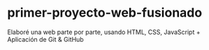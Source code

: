 # primer-proyecto-web-fusionado
Elaboré una web parte por parte, usando HTML, CSS, JavaScript + Aplicación de Git &amp; GitHub

